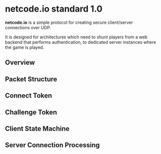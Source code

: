 # netcode.io standard 1.0

**netcode.io** is a simple protocol for creating secure client/server connections over UDP.

It is designed for architectures which need to shunt players from a web backend that performs authentication, to dedicated server instances where the game is played.

## Overview


## Packet Structure

## Connect Token

## Challenge Token

## Client State Machine

## Server Connection Processing

